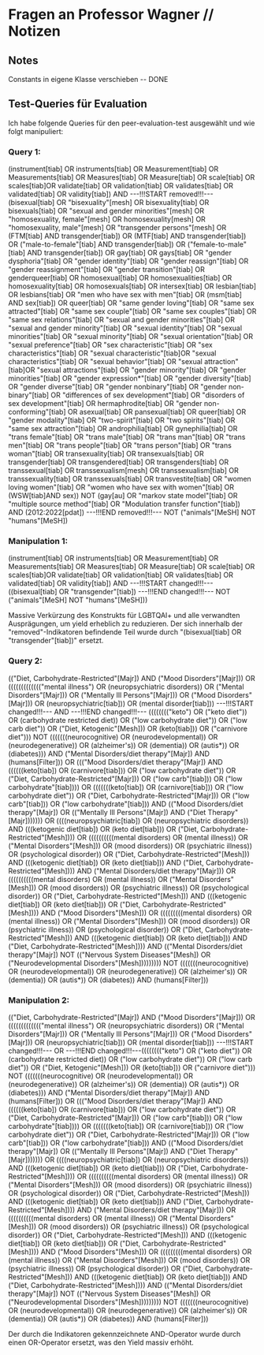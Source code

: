 # Fragen an Professor Wagner // Notizen

## Notes
Constants in eigene Klasse verschieben -- DONE


## Test-Queries für Evaluation
Ich habe folgende Queries für den peer-evaluation-test ausgewählt und wie folgt manipuliert:


### Query 1: 
(instrument[tiab] OR instruments[tiab] OR Measurement[tiab] OR Measurements[tiab] OR Measures[tiab] OR Measure[tiab] OR scale[tiab] OR scales[tiab]OR validate[tiab] OR validation[tiab] OR validates[tiab] OR validated[tiab] OR validity[tiab]) AND ---!!!START removed!!!--- (bisexual[tiab] OR "bisexuality"[mesh] OR bisexuality[tiab] OR bisexuals[tiab] OR "sexual and gender minorities"[mesh] OR "homosexuality, female"[mesh] OR homosexuality[mesh] OR "homosexuality, male"[mesh] OR "transgender persons"[mesh] OR (FTM[tiab] AND transgender[tiab]) OR (MTF[tiab] AND transgender[tiab]) OR ("male-to-female"[tiab] AND transgender[tiab]) OR ("female-to-male"[tiab] AND transgender[tiab]) OR gay[tiab] OR gays[tiab] OR "gender dysphoria"[tiab] OR "gender identity"[tiab] OR "gender reassign"[tiab] OR "gender reassignment"[tiab] OR "gender transition"[tiab] OR genderqueer[tiab] OR homosexual[tiab] OR homosexualities[tiab] OR homosexuality[tiab] OR homosexuals[tiab] OR intersex[tiab] OR lesbian[tiab] OR lesbians[tiab] OR "men who have sex with men"[tiab] OR (msm[tiab] AND sex[tiab]) OR queer[tiab] OR "same gender loving"[tiab] OR "same sex attracted"[tiab] OR "same sex couple"[tiab] OR "same sex couples"[tiab] OR "same sex relations"[tiab] OR "sexual and gender minorities"[tiab] OR "sexual and gender minority"[tiab] OR "sexual identity"[tiab] OR "sexual minorities"[tiab] OR "sexual minority"[tiab] OR "sexual orientation"[tiab] OR "sexual preference"[tiab] OR "sex characteristic"[tiab] OR "sex characteristics"[tiab] OR "sexual characteristic"[tiab]OR "sexual characteristics"[tiab] OR "sexual behavior"[tiab] OR "sexual attraction"[tiab]OR "sexual attractions"[tiab] OR "gender minority"[tiab] OR "gender minorities"[tiab] OR "gender expression*"[tiab] OR "gender diversity"[tiab] OR "gender diverse"[tiab] OR "gender nonbinary"[tiab] OR "gender non-binary"[tiab] OR "differences of sex development"[tiab] OR "disorders of sex development"[tiab] OR hermaphrodite[tiab] OR "gender non-conforming"[tiab] OR asexual[tiab] OR pansexual[tiab] OR queer[tiab] OR "gender modality"[tiab] OR "two-spirit"[tiab] OR "two spirits"[tiab] OR "same sex attraction"[tiab] OR androphilia[tiab] OR gynephilia[tiab] OR "trans female"[tiab] OR "trans male"[tiab] OR "trans man"[tiab] OR "trans men"[tiab] OR "trans people"[tiab] OR "trans person"[tiab] OR "trans woman"[tiab] OR transexuality[tiab] OR transexuals[tiab] OR transgender[tiab] OR transgendered[tiab] OR transgenders[tiab] OR transsexual[tiab] OR transsexualism[mesh] OR transsexualism[tiab] OR transsexuality[tiab] OR transsexuals[tiab] OR transvestite[tiab] OR "women loving women"[tiab] OR "women who have sex with women"[tiab] OR (WSW[tiab]AND sex)) NOT (gay[au] OR "markov state model"[tiab] OR "multiple source method"[tiab] OR "Modulation transfer function"[tiab]) AND (2012:2022[pdat]) ---!!!END removed!!!--- NOT ("animals"[MeSH] NOT "humans"[MeSH])
    
### Manipulation 1:
(instrument[tiab] OR instruments[tiab] OR Measurement[tiab] OR Measurements[tiab] OR Measures[tiab] OR Measure[tiab] OR scale[tiab] OR scales[tiab]OR validate[tiab] OR validation[tiab] OR validates[tiab] OR validated[tiab] OR validity[tiab]) AND ---!!!START changed!!!--- ((bisexual[tiab] OR "transgender"[tiab]) ---!!!END changed!!!--- NOT ("animals"[MeSH] NOT "humans"[MeSH]))

Massive Verkürzung des Konstrukts für LGBTQAI+ und alle verwandten Ausprägungen, um yield erheblich zu reduzieren. Der sich innerhalb der "removed"-Indikatoren befindende Teil wurde durch "(bisexual[tiab] OR "transgender"[tiab])" ersetzt.

### Query 2:
(("Diet, Carbohydrate-Restricted"[Majr]) AND ("Mood Disorders"[Majr])) OR ((((((((((((("mental illness") OR (neuropsychiatric disorders)) OR ("Mental Disorders"[Majr])) OR ("Mentally Ill Persons"[Majr])) OR ("Mood Disorders"[Majr])) OR (neuropsychiatric[tiab])) OR (mental disorder[tiab])) ---!!!START changed!!!--- AND ---!!!END changed!!!--- (((((((("keto") OR ("keto diet")) OR (carbohydrate restricted diet)) OR ("low carbohydrate diet")) OR ("low carb diet")) OR ("Diet, Ketogenic"[Mesh])) OR (keto[tiab])) OR ("carnivore diet"))) NOT (((((((neurocognitive) OR (neurodevelopmental)) OR (neurodegenerative)) OR (alzheimer's)) OR (dementia)) OR (autis*)) OR (diabetes))) AND ("Mental Disorders/diet therapy"[Majr]) AND (humans[Filter])) OR ((("Mood Disorders/diet therapy"[Majr]) AND ((((((keto[tiab]) OR (carnivore[tiab])) OR ("low carbohydrate diet")) OR ("Diet, Carbohydrate-Restricted"[Majr])) OR ("low carb"[tiab])) OR ("low carbohydrate"[tiab]))) OR (((((((keto[tiab]) OR (carnivore[tiab])) OR ("low carbohydrate diet")) OR ("Diet, Carbohydrate-Restricted"[Majr])) OR ("low carb"[tiab])) OR ("low carbohydrate"[tiab])) AND (("Mood Disorders/diet therapy"[Majr]) OR (("Mentally Ill Persons"[Majr]) AND ("Diet Therapy"[Majr])))))) OR ((((neuropsychiatric[tiab]) OR (neuropsychiatric disorders)) AND (((ketogenic diet[tiab]) OR (keto diet[tiab])) OR ("Diet, Carbohydrate-Restricted"[Mesh]))) OR ((((((((((mental disorders) OR (mental illness)) OR ("Mental Disorders"[Mesh])) OR (mood disorders)) OR (psychiatric illness)) OR (psychological disorder)) OR ("Diet, Carbohydrate-Restricted"[Mesh])) AND (((ketogenic diet[tiab]) OR (keto diet[tiab])) AND ("Diet, Carbohydrate-Restricted"[Mesh]))) AND ("Mental Disorders/diet therapy"[Majr])) OR ((((((((((mental disorders) OR (mental illness)) OR ("Mental Disorders"[Mesh])) OR (mood disorders)) OR (psychiatric illness)) OR (psychological disorder)) OR ("Diet, Carbohydrate-Restricted"[Mesh])) AND (((ketogenic diet[tiab]) OR (keto diet[tiab])) OR ("Diet, Carbohydrate-Restricted"[Mesh]))) AND ("Mood Disorders"[Mesh])) OR (((((((((mental disorders) OR (mental illness)) OR ("Mental Disorders"[Mesh])) OR (mood disorders)) OR (psychiatric illness)) OR (psychological disorder)) OR ("Diet, Carbohydrate-Restricted"[Mesh])) AND (((ketogenic diet[tiab]) OR (keto diet[tiab])) AND ("Diet, Carbohydrate-Restricted"[Mesh]))) AND (("Mental Disorders/diet therapy"[Majr]) NOT (("Nervous System Diseases"[Mesh]) OR ("Neurodevelopmental Disorders"[Mesh])))))))) NOT (((((((neurocognitive) OR (neurodevelopmental)) OR (neurodegenerative)) OR (alzheimer's)) OR (dementia)) OR (autis*)) OR (diabetes)) AND (humans[Filter]))

### Manipulation 2:
(("Diet, Carbohydrate-Restricted"[Majr]) AND ("Mood Disorders"[Majr])) OR ((((((((((((("mental illness") OR (neuropsychiatric disorders)) OR ("Mental Disorders"[Majr])) OR ("Mentally Ill Persons"[Majr])) OR ("Mood Disorders"[Majr])) OR (neuropsychiatric[tiab])) OR (mental disorder[tiab])) ---!!!START changed!!!--- OR ---!!!END changed!!!---(((((((("keto") OR ("keto diet")) OR (carbohydrate restricted diet)) OR ("low carbohydrate diet")) OR ("low carb diet")) OR ("Diet, Ketogenic"[Mesh])) OR (keto[tiab])) OR ("carnivore diet"))) NOT (((((((neurocognitive) OR (neurodevelopmental)) OR (neurodegenerative)) OR (alzheimer's)) OR (dementia)) OR (autis*)) OR (diabetes))) AND ("Mental Disorders/diet therapy"[Majr]) AND (humans[Filter])) OR ((("Mood Disorders/diet therapy"[Majr]) AND ((((((keto[tiab]) OR (carnivore[tiab])) OR ("low carbohydrate diet")) OR ("Diet, Carbohydrate-Restricted"[Majr])) OR ("low carb"[tiab])) OR ("low carbohydrate"[tiab]))) OR (((((((keto[tiab]) OR (carnivore[tiab])) OR ("low carbohydrate diet")) OR ("Diet, Carbohydrate-Restricted"[Majr])) OR ("low carb"[tiab])) OR ("low carbohydrate"[tiab])) AND (("Mood Disorders/diet therapy"[Majr]) OR (("Mentally Ill Persons"[Majr]) AND ("Diet Therapy"[Majr])))))) OR ((((neuropsychiatric[tiab]) OR (neuropsychiatric disorders)) AND (((ketogenic diet[tiab]) OR (keto diet[tiab])) OR ("Diet, Carbohydrate-Restricted"[Mesh]))) OR ((((((((((mental disorders) OR (mental illness)) OR ("Mental Disorders"[Mesh])) OR (mood disorders)) OR (psychiatric illness)) OR (psychological disorder)) OR ("Diet, Carbohydrate-Restricted"[Mesh])) AND (((ketogenic diet[tiab]) OR (keto diet[tiab])) AND ("Diet, Carbohydrate-Restricted"[Mesh]))) AND ("Mental Disorders/diet therapy"[Majr])) OR ((((((((((mental disorders) OR (mental illness)) OR ("Mental Disorders"[Mesh])) OR (mood disorders)) OR (psychiatric illness)) OR (psychological disorder)) OR ("Diet, Carbohydrate-Restricted"[Mesh])) AND (((ketogenic diet[tiab]) OR (keto diet[tiab])) OR ("Diet, Carbohydrate-Restricted"[Mesh]))) AND ("Mood Disorders"[Mesh])) OR (((((((((mental disorders) OR (mental illness)) OR ("Mental Disorders"[Mesh])) OR (mood disorders)) OR (psychiatric illness)) OR (psychological disorder)) OR ("Diet, Carbohydrate-Restricted"[Mesh])) AND (((ketogenic diet[tiab]) OR (keto diet[tiab])) AND ("Diet, Carbohydrate-Restricted"[Mesh]))) AND (("Mental Disorders/diet therapy"[Majr]) NOT (("Nervous System Diseases"[Mesh]) OR ("Neurodevelopmental Disorders"[Mesh])))))))) NOT (((((((neurocognitive) OR (neurodevelopmental)) OR (neurodegenerative)) OR (alzheimer's)) OR (dementia)) OR (autis*)) OR (diabetes)) AND (humans[Filter]))

Der durch die Indikatoren gekennzeichnete AND-Operator wurde durch einen OR-Operator ersetzt, was den Yield massiv erhöht.